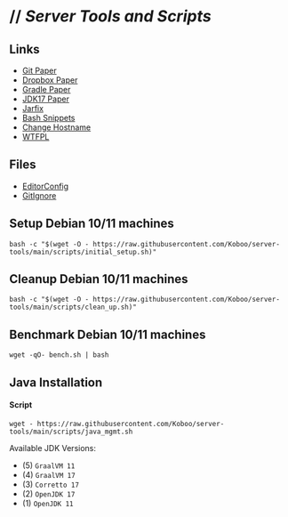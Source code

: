 # // _Server Tools and Scripts_

## Links
- [Git Paper](docu/USEFUL_FOR_GIT.md)
- [Dropbox Paper](docu/INSTALL_DROPBOX.md)
- [Gradle Paper](docu/GRADLE.md)
- [JDK17 Paper](docu/JDK17.md)
- [Jarfix](docu/JAR_FIX.md)
- [Bash Snippets](https://github.com/alexanderepstein/Bash-Snippets)
- [Change Hostname](docu/CHANGE_HOSTNAME.md)
- [WTFPL](http://www.wtfpl.net/about/)

## Files
- [EditorConfig](.editorconfig)
- [GitIgnore](.gitignore)

## Setup Debian 10/11 machines

`bash -c "$(wget -O - https://raw.githubusercontent.com/Koboo/server-tools/main/scripts/initial_setup.sh)"`

## Cleanup Debian 10/11 machines

`bash -c "$(wget -O - https://raw.githubusercontent.com/Koboo/server-tools/main/scripts/clean_up.sh)"`

## Benchmark Debian 10/11 machines

`wget -qO- bench.sh | bash`

## Java Installation

#### Script

`wget - https://raw.githubusercontent.com/Koboo/server-tools/main/scripts/java_mgmt.sh`

Available JDK Versions:

* (5) ``GraalVM 11``
* (4) ``GraalVM 17``
* (3) ``Corretto 17``
* (2) ``OpenJDK 17``
* (1) ``OpenJDK 11``
